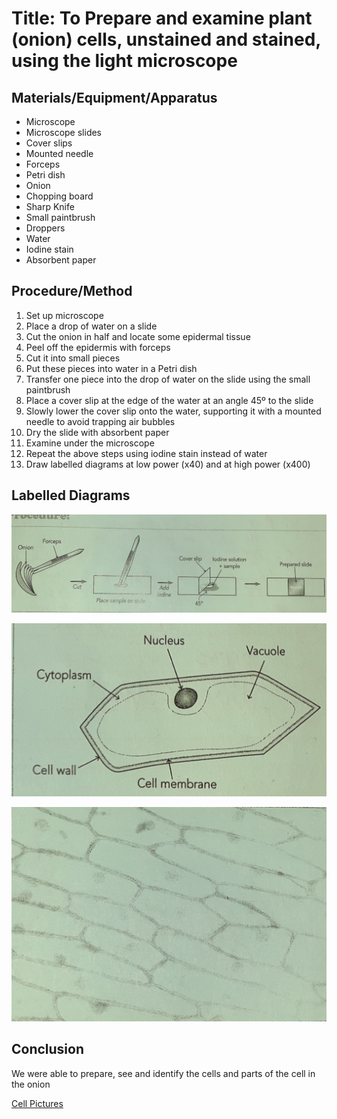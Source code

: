# Title: To Prepare and examine plant (onion) cells, unstained and stained, using the light microscope

## Materials/Equipment/Apparatus

- Microscope
- Microscope slides
- Cover slips
- Mounted needle
- Forceps
- Petri dish
- Onion
- Chopping board
- Sharp Knife
- Small paintbrush
- Droppers
- Water
- Iodine stain
- Absorbent paper

## Procedure/Method

1. Set up microscope
2. Place a drop of water on a slide
3. Cut the onion in half and locate some epidermal tissue
4. Peel off the epidermis with forceps
5. Cut it into small pieces
6. Put these pieces into water in a Petri dish
7. Transfer one piece into the drop of water on the slide using the small paintbrush
8. Place a cover slip at the edge of the water at an angle 45º to the slide
9. Slowly lower the cover slip onto the water, supporting it with a mounted needle to avoid trapping air bubbles
10. Dry the slide with absorbent paper
11. Examine under the microscope
12. Repeat the above steps using iodine stain instead of water
13. Draw labelled diagrams at low power (x40) and at high power (x400)

## Labelled Diagrams

![Labelled Diagram 1](plant-onion-cells/diagram-1.jpg)

![Labelled Diagram 2](plant-onion-cells/diagram-2.jpg)

![Labelled Diagram 3](plant-onion-cells/diagram-3.jpg)

## Conclusion

We were able to prepare, see and identify the cells and parts of the cell in the onion

[Cell Pictures](plant-onion-cells/cell-pictures/cell-pictures.md)